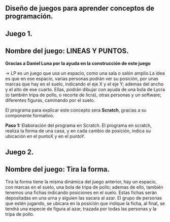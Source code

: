 ## Diseño de juegos para aprender conceptos de programación.

## Juego 1.

## Nombre del juego: LINEAS Y PUNTOS.

__Gracias a Daniel Luna por la ayuda en la construcción de este juego__

-> LP es un juego que usa un espacio, como una sala o salón amplio.La idea es que en ese espacio, varias personas podrán ver su posición, por unas marcas que hay en el suelo, indicando el eje X y el eje Y; ademas del ancho y el alto de ese cuarto. Ellas,  podrán dibujar con ayuda de una bola de Lycra (o también tripa de pollo, o recorte de licra), otras personas y un software; diferentes figuras, caminando por el suelo.

El programa para explicar este concepto sera __Scratch__, gracias a su componente formativo.

__Paso 1:__ Elaboración del programa en Scratch.
El programa en scratch, realiza la forma de una casa, y en cada cambio de posición, indica su ubicación en el puntoX y en el puntoY. 

## Juego 2.

## Nombre del juego: Tira la forma.

Tira la forma tiene la misma dinámica del juego anterior, hay un espacio, con marcas en el suelo, una bola de tripa de pollo; ademas de ello, también tenemos una fichas indicando posiciones en el suelo. Estas fichas serán depositadas en una urna y alguien  las sacara al azar. El grupo de personas que estén jugando, se ubicara en la posición que indique la ficha, al final, se tendrá una especie de figura al azar, trazada por todas las personas y la tripa de pollo. 



